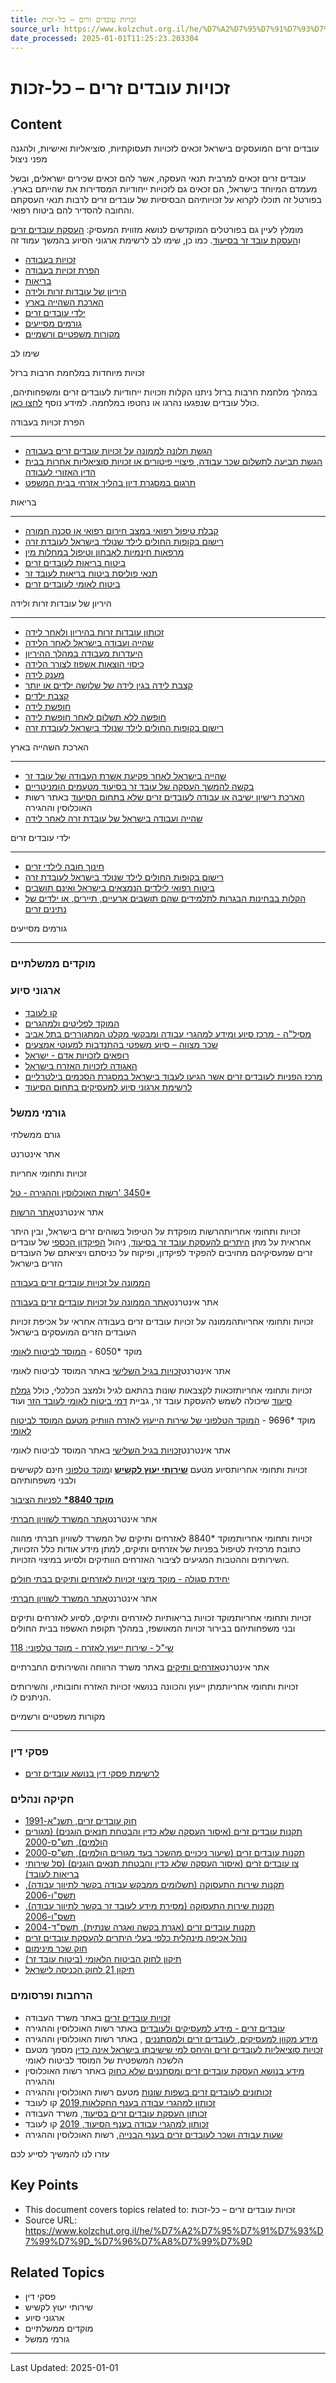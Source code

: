 ```yaml
---
title: זכויות עובדים זרים – כל-זכות
source_url: https://www.kolzchut.org.il/he/%D7%A2%D7%95%D7%91%D7%93%D7%99%D7%9D_%D7%96%D7%A8%D7%99%D7%9D
date_processed: 2025-01-01T11:25:23.203304
---
```

# זכויות עובדים זרים – כל-זכות

## Content
עובדים זרים המועסקים בישראל זכאים לזכויות תעסוקתיות, סוציאליות ואישיות, ולהגנה מפני ניצול

עובדים זרים זכאים למרבית תנאי העסקה, אשר להם זכאים שכירים ישראלים, ובשל מעמדם המיוחד בישראל, הם זכאים גם לזכויות ייחודיות המסדירות את שהייתם בארץ. בפורטל זה תוכלו לקרוא על זכויותיהם הבסיסיות של עובדים זרים לרבות תנאי העסקתם והחובה להסדיר להם ביטוח רפואי.

מומלץ לעיין גם בפורטלים המוקדשים לנושא מזווית המעסיק: [העסקת עובדים זרים](/he/%D7%94%D7%A2%D7%A1%D7%A7%D7%AA_%D7%A2%D7%95%D7%91%D7%93%D7%99%D7%9D_%D7%96%D7%A8%D7%99%D7%9D "העסקת עובדים זרים") ו[העסקת עובד זר בסיעוד](/he/%D7%94%D7%A2%D7%A1%D7%A7%D7%AA_%D7%A2%D7%95%D7%91%D7%93_%D7%96%D7%A8_%D7%91%D7%A1%D7%99%D7%A2%D7%95%D7%93 "העסקת עובד זר בסיעוד"). כמו כן, שימו לב לרשימת ארגוני הסיוע בהמשך עמוד זה

*   [זכויות בעבודה](#.D7.96.D7.9B.D7.95.D7.99.D7.95.D7.AA_.D7.91.D7.A2.D7.91.D7.95.D7.93.D7.94)
*   [הפרת זכויות בעבודה](#.D7.94.D7.A4.D7.A8.D7.AA_.D7.96.D7.9B.D7.95.D7.99.D7.95.D7.AA_.D7.91.D7.A2.D7.91.D7.95.D7.93.D7.94)
*   [בריאות](#.D7.91.D7.A8.D7.99.D7.90.D7.95.D7.AA)
*   [היריון של עובדות זרות ולידה](#.D7.94.D7.99.D7.A8.D7.99.D7.95.D7.9F_.D7.A9.D7.9C_.D7.A2.D7.95.D7.91.D7.93.D7.95.D7.AA_.D7.96.D7.A8.D7.95.D7.AA_.D7.95.D7.9C.D7.99.D7.93.D7.94)
*   [הארכת השהייה בארץ](#.D7.94.D7.90.D7.A8.D7.9B.D7.AA_.D7.94.D7.A9.D7.94.D7.99.D7.99.D7.94_.D7.91.D7.90.D7.A8.D7.A5)
*   [ילדי עובדים זרים](#.D7.99.D7.9C.D7.93.D7.99_.D7.A2.D7.95.D7.91.D7.93.D7.99.D7.9D_.D7.96.D7.A8.D7.99.D7.9D)
*   [גורמים מסייעים](#.D7.92.D7.95.D7.A8.D7.9E.D7.99.D7.9D_.D7.9E.D7.A1.D7.99.D7.99.D7.A2.D7.99.D7.9D)
*   [מקורות משפטיים ורשמיים](#.D7.9E.D7.A7.D7.95.D7.A8.D7.95.D7.AA_.D7.9E.D7.A9.D7.A4.D7.98.D7.99.D7.99.D7.9D_.D7.95.D7.A8.D7.A9.D7.9E.D7.99.D7.99.D7.9D)

שימו לב

זכויות מיוחדות במלחמת חרבות ברזל

במהלך מלחמת חרבות ברזל ניתנו הקלות וזכויות ייחודיות לעובדים זרים ומשפחותיהם, כולל עובדים שנפגעו נהרגו או נחטפו במלחמה. למידע נוסף [לחצו כאן](/he/%D7%9E%D7%99%D7%93%D7%A2_%D7%97%D7%A9%D7%95%D7%91_%D7%9C%D7%A2%D7%95%D7%91%D7%93%D7%99%D7%9D_%D7%96%D7%A8%D7%99%D7%9D_%D7%95%D7%9E%D7%A2%D7%A1%D7%99%D7%A7%D7%99%D7%94%D7%9D_%D7%91%D7%AA%D7%A7%D7%95%D7%A4%D7%AA_%D7%9E%D7%9C%D7%97%D7%9E%D7%AA_%D7%97%D7%A8%D7%91%D7%95%D7%AA_%D7%91%D7%A8%D7%96%D7%9C "מידע חשוב לעובדים זרים ומעסיקיהם בתקופת מלחמת חרבות ברזל").

הפרת זכויות בעבודה
- -----------------

*   [הגשת תלונה לממונה על זכויות עובדים זרים בעבודה](/he/%D7%94%D7%92%D7%A9%D7%AA_%D7%AA%D7%9C%D7%95%D7%A0%D7%94_%D7%9C%D7%9E%D7%9E%D7%95%D7%A0%D7%94_%D7%A2%D7%9C_%D7%96%D7%9B%D7%95%D7%99%D7%95%D7%AA_%D7%A2%D7%95%D7%91%D7%93%D7%99%D7%9D_%D7%96%D7%A8%D7%99%D7%9D_%D7%91%D7%A2%D7%91%D7%95%D7%93%D7%94 "הגשת תלונה לממונה על זכויות עובדים זרים בעבודה")
*   [הגשת תביעה לתשלום שכר עבודה, פיצויי פיטורים או זכויות סוציאליות אחרות בבית הדין האזורי לעבודה](/he/%D7%94%D7%92%D7%A9%D7%AA_%D7%AA%D7%91%D7%99%D7%A2%D7%94_%D7%9C%D7%AA%D7%A9%D7%9C%D7%95%D7%9D_%D7%A9%D7%9B%D7%A8_%D7%A2%D7%91%D7%95%D7%93%D7%94,_%D7%A4%D7%99%D7%A6%D7%95%D7%99%D7%99_%D7%A4%D7%99%D7%98%D7%95%D7%A8%D7%99%D7%9D_%D7%90%D7%95_%D7%96%D7%9B%D7%95%D7%99%D7%95%D7%AA_%D7%A1%D7%95%D7%A6%D7%99%D7%90%D7%9C%D7%99%D7%95%D7%AA_%D7%90%D7%97%D7%A8%D7%95%D7%AA_%D7%91%D7%91%D7%99%D7%AA_%D7%94%D7%93%D7%99%D7%9F_%D7%94%D7%90%D7%96%D7%95%D7%A8%D7%99_%D7%9C%D7%A2%D7%91%D7%95%D7%93%D7%94 "הגשת תביעה לתשלום שכר עבודה, פיצויי פיטורים או זכויות סוציאליות אחרות בבית הדין האזורי לעבודה")
*   [תרגום במסגרת דיון בהליך אזרחי בבית המשפט](/he/%D7%AA%D7%A8%D7%92%D7%95%D7%9D_%D7%91%D7%9E%D7%A1%D7%92%D7%A8%D7%AA_%D7%93%D7%99%D7%95%D7%9F_%D7%91%D7%94%D7%9C%D7%99%D7%9A_%D7%90%D7%96%D7%A8%D7%97%D7%99_%D7%91%D7%91%D7%99%D7%AA_%D7%94%D7%9E%D7%A9%D7%A4%D7%98 "תרגום במסגרת דיון בהליך אזרחי בבית המשפט")

בריאות
- -----

*   [קבלת טיפול רפואי במצב חירום רפואי או סכנה חמורה](/he/%D7%A7%D7%91%D7%9C%D7%AA_%D7%98%D7%99%D7%A4%D7%95%D7%9C_%D7%A8%D7%A4%D7%95%D7%90%D7%99_%D7%91%D7%9E%D7%A6%D7%91_%D7%97%D7%99%D7%A8%D7%95%D7%9D_%D7%A8%D7%A4%D7%95%D7%90%D7%99_%D7%90%D7%95_%D7%A1%D7%9B%D7%A0%D7%94_%D7%97%D7%9E%D7%95%D7%A8%D7%94 "קבלת טיפול רפואי במצב חירום רפואי או סכנה חמורה")
*   [רישום בקופות החולים לילד שנולד בישראל לעובדת זרה](/he/%D7%A8%D7%99%D7%A9%D7%95%D7%9D_%D7%91%D7%A7%D7%95%D7%A4%D7%95%D7%AA_%D7%94%D7%97%D7%95%D7%9C%D7%99%D7%9D_%D7%9C%D7%99%D7%9C%D7%93_%D7%A9%D7%A0%D7%95%D7%9C%D7%93_%D7%91%D7%99%D7%A9%D7%A8%D7%90%D7%9C_%D7%9C%D7%A2%D7%95%D7%91%D7%93%D7%AA_%D7%96%D7%A8%D7%94 "רישום בקופות החולים לילד שנולד בישראל לעובדת זרה")
*   [מרפאות חינמיות לאבחון וטיפול במחלות מין](/he/%D7%9E%D7%A8%D7%A4%D7%90%D7%95%D7%AA_%D7%97%D7%99%D7%A0%D7%9E%D7%99%D7%95%D7%AA_%D7%9C%D7%90%D7%91%D7%97%D7%95%D7%9F_%D7%95%D7%98%D7%99%D7%A4%D7%95%D7%9C_%D7%91%D7%9E%D7%97%D7%9C%D7%95%D7%AA_%D7%9E%D7%99%D7%9F "מרפאות חינמיות לאבחון וטיפול במחלות מין")
*   [ביטוח בריאות לעובדים זרים](/he/%D7%91%D7%99%D7%98%D7%95%D7%97_%D7%91%D7%A8%D7%99%D7%90%D7%95%D7%AA_%D7%9C%D7%A2%D7%95%D7%91%D7%93%D7%99%D7%9D_%D7%96%D7%A8%D7%99%D7%9D "ביטוח בריאות לעובדים זרים")
*   [תנאי פוליסת ביטוח בריאות לעובד זר](/he/%D7%AA%D7%A0%D7%90%D7%99_%D7%A4%D7%95%D7%9C%D7%99%D7%A1%D7%AA_%D7%91%D7%99%D7%98%D7%95%D7%97_%D7%91%D7%A8%D7%99%D7%90%D7%95%D7%AA_%D7%9C%D7%A2%D7%95%D7%91%D7%93_%D7%96%D7%A8 "תנאי פוליסת ביטוח בריאות לעובד זר")
*   [ביטוח לאומי לעובדים זרים](/he/%D7%91%D7%99%D7%98%D7%95%D7%97_%D7%9C%D7%90%D7%95%D7%9E%D7%99_%D7%9C%D7%A2%D7%95%D7%91%D7%93%D7%99%D7%9D_%D7%96%D7%A8%D7%99%D7%9D "ביטוח לאומי לעובדים זרים")

היריון של עובדות זרות ולידה
- --------------------------

*   [זכותון עובדות זרות בהיריון ולאחר לידה](/he/%D7%96%D7%9B%D7%95%D7%AA%D7%95%D7%9F_%D7%A2%D7%95%D7%91%D7%93%D7%95%D7%AA_%D7%96%D7%A8%D7%95%D7%AA_%D7%91%D7%94%D7%99%D7%A8%D7%99%D7%95%D7%9F_%D7%95%D7%9C%D7%90%D7%97%D7%A8_%D7%9C%D7%99%D7%93%D7%94 "זכותון עובדות זרות בהיריון ולאחר לידה")
*   [שהייה ועבודה בישראל לאחר הלידה](/he/%D7%A9%D7%94%D7%99%D7%99%D7%94_%D7%95%D7%A2%D7%91%D7%95%D7%93%D7%94_%D7%91%D7%99%D7%A9%D7%A8%D7%90%D7%9C_%D7%A9%D7%9C_%D7%A2%D7%95%D7%91%D7%93%D7%AA_%D7%96%D7%A8%D7%94_%D7%9C%D7%90%D7%97%D7%A8_%D7%9C%D7%99%D7%93%D7%94 "שהייה ועבודה בישראל של עובדת זרה לאחר לידה")
*   [היעדרות מעבודה במהלך ההיריון](/he/%D7%94%D7%99%D7%A2%D7%93%D7%A8%D7%95%D7%AA_%D7%9E%D7%A2%D7%91%D7%95%D7%93%D7%94_%D7%A9%D7%9C_%D7%A2%D7%95%D7%91%D7%93%D7%AA_%D7%96%D7%A8%D7%94_%D7%91%D7%94%D7%99%D7%A8%D7%99%D7%95%D7%9F "היעדרות מעבודה של עובדת זרה בהיריון")
*   [כיסוי הוצאות אשפוז לצורך הלידה](/he/%D7%9B%D7%99%D7%A1%D7%95%D7%99_%D7%94%D7%95%D7%A6%D7%90%D7%95%D7%AA_%D7%90%D7%A9%D7%A4%D7%95%D7%96_%D7%9C%D7%A6%D7%95%D7%A8%D7%9A_%D7%9C%D7%99%D7%93%D7%94_%D7%A9%D7%9C_%D7%A2%D7%95%D7%91%D7%93%D7%AA_%D7%96%D7%A8%D7%94_\(%D7%9E%D7%A2%D7%A0%D7%A7_%D7%90%D7%A9%D7%A4%D7%95%D7%96\) "כיסוי הוצאות אשפוז לצורך לידה של עובדת זרה (מענק אשפוז)")
*   [מענק לידה](/he/%D7%9E%D7%A2%D7%A0%D7%A7_%D7%9C%D7%99%D7%93%D7%94_%D7%9C%D7%A2%D7%95%D7%91%D7%93%D7%AA_%D7%96%D7%A8%D7%94 "מענק לידה לעובדת זרה")
*   [קצבת לידה בגין לידה של שלושה ילדים או יותר](/he/%D7%A7%D7%A6%D7%91%D7%AA_%D7%9C%D7%99%D7%93%D7%94_%D7%9C%D7%A2%D7%95%D7%91%D7%93%D7%AA_%D7%96%D7%A8%D7%94_%D7%A9%D7%99%D7%9C%D7%93%D7%94_%D7%A9%D7%9C%D7%95%D7%A9%D7%94_%D7%99%D7%9C%D7%93%D7%99%D7%9D_%D7%90%D7%95_%D7%99%D7%95%D7%AA%D7%A8_%D7%91%D7%9C%D7%99%D7%93%D7%94_%D7%90%D7%97%D7%AA "קצבת לידה לעובדת זרה שילדה שלושה ילדים או יותר בלידה אחת")
*   [קצבת ילדים](/he/%D7%A7%D7%A6%D7%91%D7%AA_%D7%99%D7%9C%D7%93%D7%99%D7%9D_%D7%9C%D7%A2%D7%95%D7%91%D7%93%D7%AA_%D7%96%D7%A8%D7%94 "קצבת ילדים לעובדת זרה")
*   [חופשת לידה](/he/%D7%97%D7%95%D7%A4%D7%A9%D7%AA_%D7%9C%D7%99%D7%93%D7%94_%D7%9C%D7%A2%D7%95%D7%91%D7%93%D7%AA_%D7%96%D7%A8%D7%94 "חופשת לידה לעובדת זרה")
*   [חופשה ללא תשלום לאחר חופשת לידה](/he/%D7%97%D7%95%D7%A4%D7%A9%D7%94_%D7%9C%D7%9C%D7%90_%D7%AA%D7%A9%D7%9C%D7%95%D7%9D_%D7%9C%D7%90%D7%97%D7%A8_%D7%97%D7%95%D7%A4%D7%A9%D7%AA_%D7%9C%D7%99%D7%93%D7%94_%D7%9C%D7%A2%D7%95%D7%91%D7%93%D7%AA_%D7%96%D7%A8%D7%94 "חופשה ללא תשלום לאחר חופשת לידה לעובדת זרה")
*   [רישום בקופות החולים לילד שנולד בישראל לעובדת זרה](/he/%D7%A8%D7%99%D7%A9%D7%95%D7%9D_%D7%91%D7%A7%D7%95%D7%A4%D7%95%D7%AA_%D7%94%D7%97%D7%95%D7%9C%D7%99%D7%9D_%D7%9C%D7%99%D7%9C%D7%93_%D7%A9%D7%A0%D7%95%D7%9C%D7%93_%D7%91%D7%99%D7%A9%D7%A8%D7%90%D7%9C_%D7%9C%D7%A2%D7%95%D7%91%D7%93%D7%AA_%D7%96%D7%A8%D7%94 "רישום בקופות החולים לילד שנולד בישראל לעובדת זרה")

הארכת השהייה בארץ
- ----------------

*   [שהייה בישראל לאחר פקיעת אשרת העבודה של עובד זר](/he/%D7%A9%D7%94%D7%99%D7%99%D7%94_%D7%91%D7%99%D7%A9%D7%A8%D7%90%D7%9C_%D7%9C%D7%90%D7%97%D7%A8_%D7%A4%D7%A7%D7%99%D7%A2%D7%AA_%D7%90%D7%A9%D7%A8%D7%AA_%D7%94%D7%A2%D7%91%D7%95%D7%93%D7%94_%D7%A9%D7%9C_%D7%A2%D7%95%D7%91%D7%93_%D7%96%D7%A8 "שהייה בישראל לאחר פקיעת אשרת העבודה של עובד זר")
*   [בקשה להמשך העסקה של עובד זר בסיעוד מטעמים הומניטריים](/he/%D7%91%D7%A7%D7%A9%D7%94_%D7%9C%D7%94%D7%9E%D7%A9%D7%9A_%D7%94%D7%A2%D7%A1%D7%A7%D7%94_%D7%A9%D7%9C_%D7%A2%D7%95%D7%91%D7%93_%D7%96%D7%A8_%D7%91%D7%A1%D7%99%D7%A2%D7%95%D7%93_%D7%9E%D7%98%D7%A2%D7%9E%D7%99%D7%9D_%D7%94%D7%95%D7%9E%D7%A0%D7%99%D7%98%D7%A8%D7%99%D7%99%D7%9D "בקשה להמשך העסקה של עובד זר בסיעוד מטעמים הומניטריים")
*   [הארכת רישיון ישיבה או עבודה לעובדים זרים שלא בתחום הסיעוד](https://www.gov.il/he/service/extension_of_residence_permit_for_foreign_workers_not_nursing) באתר רשות האוכלוסין וההגירה
*   [שהייה ועבודה בישראל של עובדת זרה לאחר לידה](/he/%D7%A9%D7%94%D7%99%D7%99%D7%94_%D7%95%D7%A2%D7%91%D7%95%D7%93%D7%94_%D7%91%D7%99%D7%A9%D7%A8%D7%90%D7%9C_%D7%A9%D7%9C_%D7%A2%D7%95%D7%91%D7%93%D7%AA_%D7%96%D7%A8%D7%94_%D7%9C%D7%90%D7%97%D7%A8_%D7%9C%D7%99%D7%93%D7%94 "שהייה ועבודה בישראל של עובדת זרה לאחר לידה")

ילדי עובדים זרים
- ---------------

*   [חינוך חובה לילדי זרים](/he/%D7%97%D7%99%D7%A0%D7%95%D7%9A_%D7%97%D7%95%D7%91%D7%94_%D7%9C%D7%99%D7%9C%D7%93%D7%99_%D7%96%D7%A8%D7%99%D7%9D "חינוך חובה לילדי זרים")
*   [רישום בקופות החולים לילד שנולד בישראל לעובדת זרה](/he/%D7%A8%D7%99%D7%A9%D7%95%D7%9D_%D7%91%D7%A7%D7%95%D7%A4%D7%95%D7%AA_%D7%94%D7%97%D7%95%D7%9C%D7%99%D7%9D_%D7%9C%D7%99%D7%9C%D7%93_%D7%A9%D7%A0%D7%95%D7%9C%D7%93_%D7%91%D7%99%D7%A9%D7%A8%D7%90%D7%9C_%D7%9C%D7%A2%D7%95%D7%91%D7%93%D7%AA_%D7%96%D7%A8%D7%94 "רישום בקופות החולים לילד שנולד בישראל לעובדת זרה")
*   [ביטוח רפואי לילדים הנמצאים בישראל ואינם תושבים](/he/%D7%91%D7%99%D7%98%D7%95%D7%97_%D7%A8%D7%A4%D7%95%D7%90%D7%99_%D7%9C%D7%99%D7%9C%D7%93%D7%99%D7%9D_%D7%94%D7%A0%D7%9E%D7%A6%D7%90%D7%99%D7%9D_%D7%91%D7%99%D7%A9%D7%A8%D7%90%D7%9C_%D7%95%D7%90%D7%99%D7%A0%D7%9D_%D7%AA%D7%95%D7%A9%D7%91%D7%99%D7%9D "ביטוח רפואי לילדים הנמצאים בישראל ואינם תושבים")
*   [הקלות בבחינות הבגרות לתלמידים שהם תושבים ארעיים, תיירים, או ילדים של נתינים זרים](/he/%D7%94%D7%A7%D7%9C%D7%95%D7%AA_%D7%91%D7%91%D7%97%D7%99%D7%A0%D7%95%D7%AA_%D7%94%D7%91%D7%92%D7%A8%D7%95%D7%AA_%D7%9C%D7%AA%D7%9C%D7%9E%D7%99%D7%93%D7%99%D7%9D_%D7%A9%D7%94%D7%9D_%D7%AA%D7%95%D7%A9%D7%91%D7%99%D7%9D_%D7%90%D7%A8%D7%A2%D7%99%D7%99%D7%9D,_%D7%AA%D7%99%D7%99%D7%A8%D7%99%D7%9D,_%D7%90%D7%95_%D7%99%D7%9C%D7%93%D7%99%D7%9D_%D7%A9%D7%9C_%D7%A0%D7%AA%D7%99%D7%A0%D7%99%D7%9D_%D7%96%D7%A8%D7%99%D7%9D "הקלות בבחינות הבגרות לתלמידים שהם תושבים ארעיים, תיירים, או ילדים של נתינים זרים")

גורמים מסייעים
- -------------

### מוקדים ממשלתיים

### ארגוני סיוע

*   [קו לעובד](/he/%D7%A7%D7%95_%D7%9C%D7%A2%D7%95%D7%91%D7%93 "קו לעובד")
*   [המוקד לפליטים ולמהגרים](http://hotline.org.il/activism/)
*   [מסיל"ה - מרכז סיוע ומידע למהגרי עבודה ומבקשי מקלט המתגוררים בתל אביב](https://www.tel-aviv.gov.il/Residents/HealthAndSocial/Pages/Mesila.aspx)
*   [שכר מצווה – סיוע משפטי בהתנדבות למעוטי אמצעים](/he/%D7%A9%D7%9B%D7%A8_%D7%9E%D7%A6%D7%95%D7%95%D7%94_%E2%80%93_%D7%A1%D7%99%D7%95%D7%A2_%D7%9E%D7%A9%D7%A4%D7%98%D7%99_%D7%91%D7%94%D7%AA%D7%A0%D7%93%D7%91%D7%95%D7%AA_%D7%9C%D7%9E%D7%A2%D7%95%D7%98%D7%99_%D7%90%D7%9E%D7%A6%D7%A2%D7%99%D7%9D "שכר מצווה – סיוע משפטי בהתנדבות למעוטי אמצעים")
*   [רופאים לזכויות אדם - ישראל](/he/%D7%A8%D7%95%D7%A4%D7%90%D7%99%D7%9D_%D7%9C%D7%96%D7%9B%D7%95%D7%99%D7%95%D7%AA_%D7%90%D7%93%D7%9D_-_%D7%99%D7%A9%D7%A8%D7%90%D7%9C "רופאים לזכויות אדם - ישראל")
*   [האגודה לזכויות האזרח בישראל](/he/%D7%94%D7%90%D7%92%D7%95%D7%93%D7%94_%D7%9C%D7%96%D7%9B%D7%95%D7%99%D7%95%D7%AA_%D7%94%D7%90%D7%96%D7%A8%D7%97_%D7%91%D7%99%D7%A9%D7%A8%D7%90%D7%9C "האגודה לזכויות האזרח בישראל")
*   [מרכז הפניות לעובדים זרים אשר הגיעו לעבוד בישראל במסגרת הסכמים בילטרליים](/he/%D7%9E%D7%A8%D7%9B%D7%96_%D7%94%D7%A4%D7%A0%D7%99%D7%95%D7%AA_%D7%9C%D7%A2%D7%95%D7%91%D7%93%D7%99%D7%9D_%D7%96%D7%A8%D7%99%D7%9D_%D7%90%D7%A9%D7%A8_%D7%94%D7%92%D7%99%D7%A2%D7%95_%D7%9C%D7%A2%D7%91%D7%95%D7%93_%D7%91%D7%99%D7%A9%D7%A8%D7%90%D7%9C_%D7%91%D7%9E%D7%A1%D7%92%D7%A8%D7%AA_%D7%94%D7%A1%D7%9B%D7%9E%D7%99%D7%9D_%D7%91%D7%99%D7%9C%D7%98%D7%A8%D7%9C%D7%99%D7%99%D7%9D "מרכז הפניות לעובדים זרים אשר הגיעו לעבוד בישראל במסגרת הסכמים בילטרליים")
*   [לרשימת ארגוני סיוע למעסיקים בתחום הסיעוד](about:/he/%D7%94%D7%A2%D7%A1%D7%A7%D7%AA_%D7%A2%D7%95%D7%91%D7%93_%D7%96%D7%A8_%D7%91%D7%A1%D7%99%D7%A2%D7%95%D7%93#.D7.90.D7.A8.D7.92.D7.95.D7.A0.D7.99_.D7.A1.D7.99.D7.95.D7.A2 "העסקת עובד זר בסיעוד")

### גורמי ממשל

גורם ממשלתי

אתר אינטרנט

זכויות ותחומי אחריות

[רשות האוכלוסין וההגירה - טל' ‎3450\*](/he/%D7%A8%D7%A9%D7%95%D7%AA_%D7%94%D7%90%D7%95%D7%9B%D7%9C%D7%95%D7%A1%D7%99%D7%9F_%D7%95%D7%94%D7%94%D7%92%D7%99%D7%A8%D7%94 "רשות האוכלוסין וההגירה")

אתר אינטרנט[אתר הרשות](https://www.gov.il/he/Departments/population_and_immigration_authority)

זכויות ותחומי אחריותהרשות מופקדת על הטיפול בשוהים זרים בישראל, ובין היתר אחראית על מתן [היתרים להעסקת עובד זר בסיעוד](/he/%D7%A7%D7%91%D7%9C%D7%AA_%D7%94%D7%99%D7%AA%D7%A8_%D7%9C%D7%94%D7%A2%D7%A1%D7%A7%D7%AA_%D7%A2%D7%95%D7%91%D7%93_%D7%96%D7%A8_%D7%91%D7%A1%D7%99%D7%A2%D7%95%D7%93 "קבלת היתר להעסקת עובד זר בסיעוד"), ניהול [הפיקדון הכספי](/he/%D7%94%D7%A4%D7%A7%D7%93%D7%AA_%D7%A4%D7%99%D7%A7%D7%93%D7%95%D7%9F_%D7%97%D7%95%D7%93%D7%A9%D7%99_%D7%9C%D7%9E%D7%A2%D7%A1%D7%99%D7%A7%D7%99%D7%9D_%D7%A9%D7%9C_%D7%A2%D7%95%D7%91%D7%93%D7%99%D7%9D_%D7%96%D7%A8%D7%99%D7%9D_%D7%91%D7%A2%D7%A0%D7%A3_%D7%94%D7%91%D7%A0%D7%99%D7%94,_%D7%91%D7%A2%D7%91%D7%95%D7%93%D7%94_%D7%91%D7%98%D7%9B%D7%A0%D7%95%D7%9C%D7%95%D7%92%D7%99%D7%94_%D7%99%D7%99%D7%97%D7%95%D7%93%D7%99%D7%AA_%D7%95%D7%9C%D7%97%D7%91%D7%A8%D7%95%D7%AA_%D7%A1%D7%99%D7%A2%D7%95%D7%93 "הפקדת פיקדון חודשי למעסיקים של עובדים זרים בענף הבניה, בעבודה בטכנולוגיה ייחודית ולחברות סיעוד") של עובדים זרים שמעסיקיהם מחויבים להפקיד לפיקדון, ופיקוח על כניסתם ויציאתם של העובדים הזרים בישראל

[הממונה על זכויות עובדים זרים בעבודה](/he/%D7%94%D7%9E%D7%9E%D7%95%D7%A0%D7%94_%D7%A2%D7%9C_%D7%96%D7%9B%D7%95%D7%99%D7%95%D7%AA_%D7%A2%D7%95%D7%91%D7%93%D7%99%D7%9D_%D7%96%D7%A8%D7%99%D7%9D_%D7%91%D7%A2%D7%91%D7%95%D7%93%D7%94 "הממונה על זכויות עובדים זרים בעבודה")

אתר אינטרנט[אתר הממונה על זכויות עובדים זרים בעבודה](https://www.gov.il/he/departments/Units/foreign-workers-rights-at-work)

זכויות ותחומי אחריותהממונה על זכויות עובדים זרים בעבודה אחראי על אכיפת זכויות העובדים הזרים המועסקים בישראל

מוקד \*6050 - [המוסד לביטוח לאומי](/he/%D7%94%D7%9E%D7%95%D7%A1%D7%93_%D7%9C%D7%91%D7%99%D7%98%D7%95%D7%97_%D7%9C%D7%90%D7%95%D7%9E%D7%99 "המוסד לביטוח לאומי")

אתר אינטרנט[זכויות בגיל השלישי](https://www.btl.gov.il/ZcuyotAsdience/Pages/GilShlishi.aspx) באתר המוסד לביטוח לאומי

זכויות ותחומי אחריותזכאות לקצבאות שונות בהתאם לגיל ולמצב הכלכלי, כולל [גמלת סיעוד](/he/%D7%92%D7%9E%D7%9C%D7%AA_%D7%A1%D7%99%D7%A2%D7%95%D7%93 "גמלת סיעוד") שיכולה לשמש להעסקת עובד זר, גביית [דמי ביטוח לאומי לעובד הזר](/he/%D7%93%D7%9E%D7%99_%D7%91%D7%99%D7%98%D7%95%D7%97_%D7%9C%D7%90%D7%95%D7%9E%D7%99_%D7%9C%D7%A2%D7%95%D7%91%D7%93_%D7%96%D7%A8 "דמי ביטוח לאומי לעובד זר") ועוד

מוקד \*9696 - [המוקד הטלפוני של שירות הייעוץ לאזרח הוותיק מטעם המוסד לביטוח לאומי](/he/%D7%94%D7%9E%D7%95%D7%A7%D7%93_%D7%94%D7%98%D7%9C%D7%A4%D7%95%D7%A0%D7%99_%D7%A9%D7%9C_%D7%A9%D7%99%D7%A8%D7%95%D7%AA_%D7%94%D7%99%D7%99%D7%A2%D7%95%D7%A5_%D7%9C%D7%90%D7%96%D7%A8%D7%97_%D7%94%D7%95%D7%95%D7%AA%D7%99%D7%A7_%D7%9E%D7%98%D7%A2%D7%9D_%D7%94%D7%9E%D7%95%D7%A1%D7%93_%D7%9C%D7%91%D7%99%D7%98%D7%95%D7%97_%D7%9C%D7%90%D7%95%D7%9E%D7%99 "המוקד הטלפוני של שירות הייעוץ לאזרח הוותיק מטעם המוסד לביטוח לאומי")

אתר אינטרנט[זכויות בגיל השלישי](https://www.btl.gov.il/ZcuyotAsdience/Pages/GilShlishi.aspx) באתר המוסד לביטוח לאומי

זכויות ותחומי אחריותסיוע מטעם [**שירותי יעוץ לקשיש**](/he/%D7%A9%D7%99%D7%A8%D7%95%D7%AA%D7%99_%D7%99%D7%A2%D7%95%D7%A5_%D7%9C%D7%A7%D7%A9%D7%99%D7%A9_-_%D7%94%D7%9E%D7%95%D7%A1%D7%93_%D7%9C%D7%91%D7%99%D7%98%D7%95%D7%97_%D7%9C%D7%90%D7%95%D7%9E%D7%99 "שירותי יעוץ לקשיש - המוסד לביטוח לאומי") ו[מוקד טלפוני](/he/%D7%94%D7%9E%D7%95%D7%A7%D7%93_%D7%94%D7%98%D7%9C%D7%A4%D7%95%D7%A0%D7%99_%D7%A9%D7%9C_%D7%A9%D7%99%D7%A8%D7%95%D7%AA_%D7%94%D7%99%D7%99%D7%A2%D7%95%D7%A5_%D7%9C%D7%90%D7%96%D7%A8%D7%97_%D7%94%D7%95%D7%95%D7%AA%D7%99%D7%A7_%D7%9E%D7%98%D7%A2%D7%9D_%D7%94%D7%9E%D7%95%D7%A1%D7%93_%D7%9C%D7%91%D7%99%D7%98%D7%95%D7%97_%D7%9C%D7%90%D7%95%D7%9E%D7%99 "המוקד הטלפוני של שירות הייעוץ לאזרח הוותיק מטעם המוסד לביטוח לאומי") חינם לקשישים ולבני משפחותיהם

[**מוקד 8840\*** לפניות הציבור](/he/%D7%9E%D7%95%D7%A7%D7%93_8840*_%D7%A9%D7%9C_%D7%90%D7%92%D7%A3_%D7%91%D7%9B%D7%99%D7%A8_%D7%90%D7%96%D7%A8%D7%97%D7%99%D7%9D_%D7%95%D7%AA%D7%99%D7%A7%D7%99%D7%9D "מוקד 8840* של אגף בכיר אזרחים ותיקים")

אתר אינטרנט[אתר המשרד לשוויון חברתי](https://www.gov.il/he/service/senior_citizen_call_center_8840)

זכויות ותחומי אחריותמוקד \*8840 לאזרחים ותיקים של המשרד לשוויון חברתי מהווה כתובת מרכזית לטיפול בפניות של אזרחים ותיקים, למתן מידע אודות כלל הזכויות, השירותים וההטבות המגיעים לציבור האזרחים הוותיקים ולסיוע במיצוי הזכויות.

[יחידת סגולה - מוקד מיצוי זכויות לאזרחים ותיקים בבתי חולים](/he/%D7%99%D7%97%D7%99%D7%93%D7%AA_%D7%A1%D7%92%D7%95%D7%9C%D7%94_-_%D7%9E%D7%95%D7%A7%D7%93_%D7%9E%D7%99%D7%A6%D7%95%D7%99_%D7%96%D7%9B%D7%95%D7%99%D7%95%D7%AA_%D7%9C%D7%90%D7%96%D7%A8%D7%97%D7%99%D7%9D_%D7%95%D7%AA%D7%99%D7%A7%D7%99%D7%9D_%D7%91%D7%91%D7%AA%D7%99_%D7%97%D7%95%D7%9C%D7%99%D7%9D "יחידת סגולה - מוקד מיצוי זכויות לאזרחים ותיקים בבתי חולים")

אתר אינטרנט[אתר המשרד לשוויון חברתי](https://www.gov.il/he/Departments/General/sgula_units)

זכויות ותחומי אחריותמוקד זכויות בריאותיות לאזרחים ותיקים, לסיוע לאזרחים ותיקים ובני משפחותיהם בבירור זכויות המאושפז, במהלך תקופת האשפוז בבית החולים

[שי"ל - שירות ייעוץ לאזרח - מוקד טלפוני: 118](/he/%D7%A9%D7%99%22%D7%9C_-_%D7%A9%D7%99%D7%A8%D7%95%D7%AA_%D7%99%D7%99%D7%A2%D7%95%D7%A5_%D7%9C%D7%90%D7%96%D7%A8%D7%97 "שי\"ל - שירות ייעוץ לאזרח")

אתר אינטרנט[אזרחים ותיקים](https://www.molsa.gov.il/Populations/Aged/Pages/Aged.aspx) באתר משרד הרווחה והשירותים החברתיים

זכויות ותחומי אחריותמתן ייעוץ והכוונה בנושאי זכויות האזרח וחובותיו, והשירותים הניתנים לו.

מקורות משפטיים ורשמיים
- ---------------------

### פסקי דין

*   [לרשימת פסקי דין בנושא עובדים זרים](/he/%D7%A2%D7%95%D7%91%D7%93%D7%99%D7%9D_%D7%96%D7%A8%D7%99%D7%9D/%D7%A4%D7%A1%D7%A7%D7%99_%D7%93%D7%99%D7%9F "עובדים זרים/פסקי דין")

### חקיקה ונהלים

*   [חוק עובדים זרים, תשנ"א-1991](https://www.nevo.co.il/law_html/Law01/P178_002.htm)
*   [תקנות עובדים זרים (איסור העסקה שלא כדין והבטחת תנאים הוגנים) (מגורים הולמים), תש"ס-2000](https://www.nevo.co.il/law_html/Law01/P178_006.htm)
*   [תקנות עובדים זרים (שיעור ניכויים מהשכר בעד מגורים הולמים), תש"ס-2000](https://www.nevo.co.il/law_html/Law01/P178_005.htm)
*   [צו עובדים זרים (איסור העסקה שלא כדין והבטחת תנאים הוגנים) (סל שירותי בריאות לעובד)](http://www.economy.gov.il/Employment/WorkRights/UniquePopulations/ForeignWorkers/Pages/HealthcareServices.aspx)
*   [תקנות שירות התעסוקה (תשלומים ממבקש עבודה בקשר לתיווך עבודה), תשס"ו-2006](https://www.nevo.co.il/law_html/Law01/999_625.htm)
*   [תקנות שירות התעסוקה (מסירת מידע לעובד זר בקשר לתיווך עבודה), תשס"ו-2006](https://www.nevo.co.il/law_html/law01/999_626.htm)
*   [תקנות עובדים זרים (אגרת בקשה ואגרה שנתית), תשס"ד-2004](https://www.nevo.co.il/Handlers/LawOpenDoc.ashx?id=73765)
*   [נוהל אכיפה מינהלית כלפי בעלי היתרים להעסקת עובדים זרים](https://www.gov.il/he/departments/policies/enforcement_procedure_for_employers_of_foreign_workers_who_hold_a_permit_to_employ)
*   [חוק שכר מינימום](/he/%D7%97%D7%95%D7%A7_%D7%A9%D7%9B%D7%A8_%D7%9E%D7%99%D7%A0%D7%99%D7%9E%D7%95%D7%9D "חוק שכר מינימום")
*   [תיקון לחוק הביטוח הלאומי (ביטוח עובד זר)](/he/%D7%AA%D7%99%D7%A7%D7%95%D7%9F_%D7%9C%D7%97%D7%95%D7%A7_%D7%94%D7%91%D7%99%D7%98%D7%95%D7%97_%D7%94%D7%9C%D7%90%D7%95%D7%9E%D7%99_\(%D7%91%D7%99%D7%98%D7%95%D7%97_%D7%A2%D7%95%D7%91%D7%93_%D7%96%D7%A8\) "תיקון לחוק הביטוח הלאומי (ביטוח עובד זר)")
*   [תיקון 21 לחוק הכניסה לישראל](/he/%D7%AA%D7%99%D7%A7%D7%95%D7%9F_21_%D7%9C%D7%97%D7%95%D7%A7_%D7%94%D7%9B%D7%A0%D7%99%D7%A1%D7%94_%D7%9C%D7%99%D7%A9%D7%A8%D7%90%D7%9C "תיקון 21 לחוק הכניסה לישראל")

### הרחבות ופרסומים

*   [זכויות עובדים זרים](https://www.gov.il/he/Departments/Guides/rights-of-foreign-workers) באתר משרד העבודה
*   [עובדים זרים - מידע למעסיקים ולעובדים](https://www.gov.il/he/Departments/Topics/foreign_workers_employment) באתר רשות האוכלוסין וההגירה
*   [מידע מקוון למעסיקים, לעובדים זרים ולמסתננים](https://www.gov.il/he/service/foreign_workers_data_files) , באתר רשות האוכלוסין וההגירה
*   [זכויות סוציאליות לעובדים זרים והיחס למי שישיבתו בישראל אינה כדין](https://www.btl.gov.il/SiteCollectionDocuments/btl/%D7%A7%D7%A8%D7%A0%D7%95%D7%AA/the%20rights%20of%20foriner%20in%20BTL.doc) מסמך מטעם הלשכה המשפטית של המוסד לביטוח לאומי
*   [מידע בנושא העסקת עובדים זרים ומסתננים שלא כחוק](https://www.gov.il/he/Departments/Guides/employment_of_foreignworkers_and_infilitrators_information_guide/) באתר רשות האוכלוסין וההגירה
*   [זכותונים לעובדים זרים בשפות שונות](https://www.gov.il/he/departments/general/foreign_workers_rights_booklets) מטעם רשות האוכלוסין וההגירה
*   [זכותון למהגרי עבודה בענף החקלאות,2019](https://www.kavlaoved.org.il/wp-content/uploads/2019/03/%D7%96%D7%9B%D7%95%D7%AA%D7%95%D7%9F-%D7%97%D7%A7%D7%9C%D7%90%D7%95%D7%AA-%D7%A2%D7%91%D7%A8%D7%99%D7%AA-2019.pdf) קו לעובד
*   [זכותון העסקת עובדים זרים בסיעוד](/w/he/images/7/76/%D7%96%D7%9B%D7%95%D7%AA%D7%95%D7%9F_%D7%94%D7%A2%D7%A1%D7%A7%D7%AA_%D7%A2%D7%95%D7%91%D7%93%D7%99%D7%9D_%D7%96%D7%A8%D7%99%D7%9D_%D7%91%D7%A1%D7%99%D7%A2%D7%95%D7%93.pdf "זכותון העסקת עובדים זרים בסיעוד.pdf"), משרד העבודה
*   [זכותון למהגרי עבודה בענף הסיעוד, 2019](https://www.kavlaoved.org.il/wp-content/uploads/2019/03/%D7%96%D7%9B%D7%95%D7%AA%D7%95%D7%9F-%D7%A1%D7%99%D7%A2%D7%95%D7%93-%D7%A2%D7%93%D7%9B%D7%A0%D7%99-%D7%9E%D7%A8%D7%A5-PDF-2019.pdf) קו לעובד
*   [שעות עבודה ושכר לעובדים זרים בענף הבנייה](https://www.gov.il/he/departments/general/constructions_paycheck_info), רשות האוכלוסין וההגירה

עזרו לנו להמשיך לסייע לכם

## Key Points

- This document covers topics related to: זכויות עובדים זרים – כל-זכות
- Source URL: https://www.kolzchut.org.il/he/%D7%A2%D7%95%D7%91%D7%93%D7%99%D7%9D_%D7%96%D7%A8%D7%99%D7%9D

## Related Topics

- פסקי דין
- שירותי יעוץ לקשיש
- ארגוני סיוע
- מוקדים ממשלתיים
- גורמי ממשל

---

Last Updated: 2025-01-01